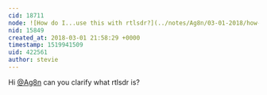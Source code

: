 ```yaml
---
cid: 18711
node: ![How do I...use this with rtlsdr?](../notes/Ag8n/03-01-2018/how-do-i-use-this-with-rtlsdr)
nid: 15849
created_at: 2018-03-01 21:58:29 +0000
timestamp: 1519941509
uid: 422561
author: stevie
---
```


Hi [@Ag8n](/profile/Ag8n) can you clarify what rtlsdr is? 